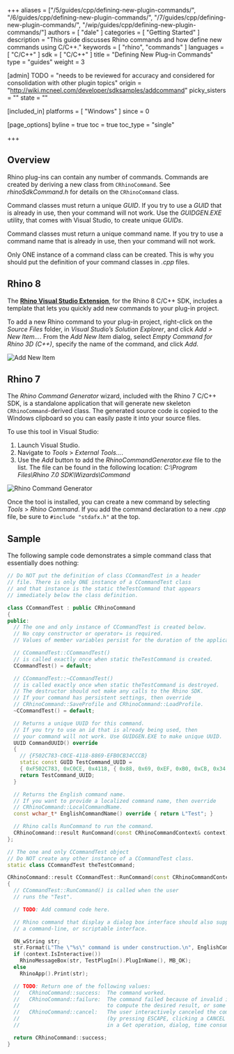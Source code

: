 +++
aliases = ["/5/guides/cpp/defining-new-plugin-commands/", "/6/guides/cpp/defining-new-plugin-commands/", "/7/guides/cpp/defining-new-plugin-commands/", "/wip/guides/cpp/defining-new-plugin-commands/"]
authors = [ "dale" ]
categories = [ "Getting Started" ]
description = "This guide discusses Rhino commands and how define new commands using C/C++."
keywords = [ "rhino", "commands" ]
languages = [ "C/C++" ]
sdk = [ "C/C++" ]
title = "Defining New Plug-in Commands"
type = "guides"
weight = 3

[admin]
TODO = "needs to be reviewed for accuracy and considered for consolidation with other plugin topics"
origin = "http://wiki.mcneel.com/developer/sdksamples/addcommand"
picky_sisters = ""
state = ""

[included_in]
platforms = [ "Windows" ]
since = 0

[page_options]
byline = true
toc = true
toc_type = "single"

+++

## Overview

Rhino plug-ins can contain any number of commands. Commands are created by deriving a new class from `CRhinoCommand`.  See *rhinoSdkCommand.h* for details on the `CRhinoCommand` class.

Command classes must return a unique *GUID*. If you try to use a *GUID* that is already in use, then your command will not work.  Use the *GUIDGEN.EXE* utility, that comes with Visual Studio, to create unique *GUIDs*.

Command classes must return a unique command name. If you try to use a command name that is already in use, then your command will not work.

Only ONE instance of a command class can be created. This is why you should put the definition of your command classes in *.cpp* files.

## Rhino 8

The **[Rhino Visual Studio Extension](https://github.com/mcneel/RhinoVisualStudioExtensions/releases)**, for the Rhino 8 C/C++ SDK, includes a template that lets you quickly add new commands to your plug-in project.

To add a new Rhino command to your plug-in project, right-click on the *Source Files* folder, in *Visual Studio’s Solution Explorer*, and click *Add > New Item...*. From the *Add New Item* dialog, select *Empty Command for Rhino 3D (C++)*, specify the name of the command, and click *Add*.

![Add New Item](/images/defining-new-plugin-commands-cpp.png)

## Rhino 7

The *Rhino Command Generator* wizard, included with the Rhino 7 C/C++ SDK, is a standalone application that will generate new skeleton `CRhinoCommand`-derived class. The generated source code is copied to the Windows clipboard so you can easily paste it into your source files.

To use this tool in Visual Studio:

1. Launch Visual Studio.
2. Navigate to *Tools* > *External Tools...*.
3. Use the *Add* button to add the *RhinoCommandGenerator.exe* file to the list.  The file can be found in the following location: *C:\\Program Files\\Rhino 7.0 SDK\\Wizards\\Command*

![Rhino Command Generator](/images/your-first-plugin-windows-cpp-08.png)

Once the tool is installed, you can create a new command by selecting *Tools* > *Rhino Command*. If you add the command declaration to a new *.cpp* file, be sure to `#include "stdafx.h"` at the top.

## Sample

The following sample code demonstrates a simple command class that essentially does nothing:

```cpp
// Do NOT put the definition of class CCommandTest in a header
// file. There is only ONE instance of a CCommandTest class
// and that instance is the static theTestCommand that appears
// immediately below the class definition.

class CCommandTest : public CRhinoCommand
{
public:
  // The one and only instance of CCommandTest is created below.
  // No copy constructor or operator= is required.
  // Values of member variables persist for the duration of the application.

  // CCommandTest::CCommandTest()
  // is called exactly once when static theTestCommand is created.
  CCommandTest() = default;

  // CCommandTest::~CCommandTest()
  // is called exactly once when static theTestCommand is destroyed.
  // The destructor should not make any calls to the Rhino SDK. 
  // If your command has persistent settings, then override 
  // CRhinoCommand::SaveProfile and CRhinoCommand::LoadProfile.
  ~CCommandTest() = default;

  // Returns a unique UUID for this command.
  // If you try to use an id that is already being used, then
  // your command will not work. Use GUIDGEN.EXE to make unique UUID.
  UUID CommandUUID() override
  {
    // {F502C783-C0CE-4118-8869-EFB0CB34CCCB}
    static const GUID TestCommand_UUID =
    { 0xF502C783, 0xC0CE, 0x4118, { 0x88, 0x69, 0xEF, 0xB0, 0xCB, 0x34, 0xCC, 0xCB } };
    return TestCommand_UUID;
  }

  // Returns the English command name.
  // If you want to provide a localized command name, then override 
  // CRhinoCommand::LocalCommandName.
  const wchar_t* EnglishCommandName() override { return L"Test"; }

  // Rhino calls RunCommand to run the command.
  CRhinoCommand::result RunCommand(const CRhinoCommandContext& context) override;
};

// The one and only CCommandTest object
// Do NOT create any other instance of a CCommandTest class.
static class CCommandTest theTestCommand;

CRhinoCommand::result CCommandTest::RunCommand(const CRhinoCommandContext& context)
{
  // CCommandTest::RunCommand() is called when the user
  // runs the "Test".

  // TODO: Add command code here.

  // Rhino command that display a dialog box interface should also support
  // a command-line, or scriptable interface.

  ON_wString str;
  str.Format(L"The \"%s\" command is under construction.\n", EnglishCommandName());
  if (context.IsInteractive())
    RhinoMessageBox(str, TestPlugIn().PlugInName(), MB_OK);
  else
    RhinoApp().Print(str);

  // TODO: Return one of the following values:
  //   CRhinoCommand::success:  The command worked.
  //   CRhinoCommand::failure:  The command failed because of invalid input, inability
  //                            to compute the desired result, or some other reason.
  //   CRhinoCommand::cancel:   The user interactively canceled the command 
  //                            (by pressing ESCAPE, clicking a CANCEL button, etc.)
  //                            in a Get operation, dialog, time consuming computation, etc.

  return CRhinoCommand::success;
}
```
